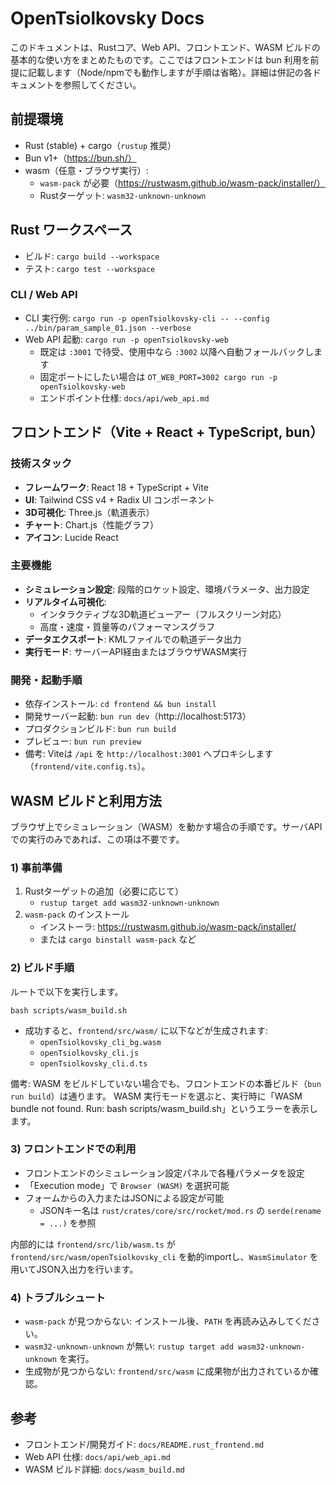 # OpenTsiolkovsky Docs

このドキュメントは、Rustコア、Web API、フロントエンド、WASM ビルドの基本的な使い方をまとめたものです。ここではフロントエンドは bun 利用を前提に記載します（Node/npmでも動作しますが手順は省略）。詳細は併記の各ドキュメントを参照してください。

## 前提環境
- Rust (stable) + cargo（`rustup` 推奨）
- Bun v1+（https://bun.sh/）
- wasm（任意・ブラウザ実行）:
  - `wasm-pack` が必要（https://rustwasm.github.io/wasm-pack/installer/）
  - Rustターゲット: `wasm32-unknown-unknown`

## Rust ワークスペース
- ビルド: `cargo build --workspace`
- テスト: `cargo test --workspace`

### CLI / Web API
- CLI 実行例: `cargo run -p openTsiolkovsky-cli -- --config ../bin/param_sample_01.json --verbose`
- Web API 起動: `cargo run -p openTsiolkovsky-web`
  - 既定は `:3001` で待受、使用中なら `:3002` 以降へ自動フォールバックします
  - 固定ポートにしたい場合は `OT_WEB_PORT=3002 cargo run -p openTsiolkovsky-web`
  - エンドポイント仕様: `docs/api/web_api.md`

## フロントエンド（Vite + React + TypeScript, bun）

### 技術スタック
- **フレームワーク**: React 18 + TypeScript + Vite
- **UI**: Tailwind CSS v4 + Radix UI コンポーネント
- **3D可視化**: Three.js（軌道表示）
- **チャート**: Chart.js（性能グラフ）
- **アイコン**: Lucide React

### 主要機能
- **シミュレーション設定**: 段階的ロケット設定、環境パラメータ、出力設定
- **リアルタイム可視化**:
  - インタラクティブな3D軌道ビューアー（フルスクリーン対応）
  - 高度・速度・質量等のパフォーマンスグラフ
- **データエクスポート**: KMLファイルでの軌道データ出力
- **実行モード**: サーバーAPI経由またはブラウザWASM実行

### 開発・起動手順
- 依存インストール: `cd frontend && bun install`
- 開発サーバー起動: `bun run dev`（http://localhost:5173）
- プロダクションビルド: `bun run build`
- プレビュー: `bun run preview`
- 備考: Viteは `/api` を `http://localhost:3001` へプロキシします（`frontend/vite.config.ts`）。

## WASM ビルドと利用方法
ブラウザ上でシミュレーション（WASM）を動かす場合の手順です。サーバAPIでの実行のみであれば、この項は不要です。

### 1) 事前準備
1. Rustターゲットの追加（必要に応じて）
   - `rustup target add wasm32-unknown-unknown`
2. `wasm-pack` のインストール
   - インストーラ: https://rustwasm.github.io/wasm-pack/installer/
   - または `cargo binstall wasm-pack` など

### 2) ビルド手順
ルートで以下を実行します。

```
bash scripts/wasm_build.sh
```

- 成功すると、`frontend/src/wasm/` に以下などが生成されます:
  - `openTsiolkovsky_cli_bg.wasm`
  - `openTsiolkovsky_cli.js`
  - `openTsiolkovsky_cli.d.ts`

備考: WASM をビルドしていない場合でも、フロントエンドの本番ビルド（`bun run build`）は通ります。
WASM 実行モードを選ぶと、実行時に「WASM bundle not found. Run: bash scripts/wasm_build.sh」というエラーを表示します。

### 3) フロントエンドでの利用
- フロントエンドのシミュレーション設定パネルで各種パラメータを設定
- 「Execution mode」で `Browser (WASM)` を選択可能
- フォームからの入力またはJSONによる設定が可能
  - JSONキー名は `rust/crates/core/src/rocket/mod.rs` の `serde(rename = ...)` を参照

内部的には `frontend/src/lib/wasm.ts` が `frontend/src/wasm/openTsiolkovsky_cli` を動的importし、`WasmSimulator` を用いてJSON入出力を行います。

### 4) トラブルシュート
- `wasm-pack` が見つからない: インストール後、`PATH` を再読み込みしてください。
- `wasm32-unknown-unknown` が無い: `rustup target add wasm32-unknown-unknown` を実行。
- 生成物が見つからない: `frontend/src/wasm` に成果物が出力されているか確認。

## 参考
- フロントエンド/開発ガイド: `docs/README.rust_frontend.md`
- Web API 仕様: `docs/api/web_api.md`
- WASM ビルド詳細: `docs/wasm_build.md`
